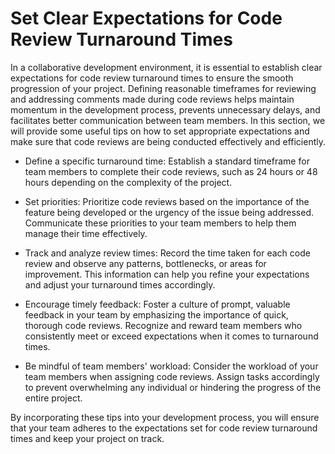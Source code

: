 # Set Clear Expectations for Code Review Turnaround Times

In a collaborative development environment, it is essential to establish clear expectations for code review turnaround times to ensure the smooth progression of your project. Defining reasonable timeframes for reviewing and addressing comments made during code reviews helps maintain momentum in the development process, prevents unnecessary delays, and facilitates better communication between team members. In this section, we will provide some useful tips on how to set appropriate expectations and make sure that code reviews are being conducted effectively and efficiently.

- Define a specific turnaround time: Establish a standard timeframe for team members to complete their code reviews, such as 24 hours or 48 hours depending on the complexity of the project.
 
- Set priorities: Prioritize code reviews based on the importance of the feature being developed or the urgency of the issue being addressed. Communicate these priorities to your team members to help them manage their time effectively.
 
- Track and analyze review times: Record the time taken for each code review and observe any patterns, bottlenecks, or areas for improvement. This information can help you refine your expectations and adjust your turnaround times accordingly.
 
- Encourage timely feedback: Foster a culture of prompt, valuable feedback in your team by emphasizing the importance of quick, thorough code reviews. Recognize and reward team members who consistently meet or exceed expectations when it comes to turnaround times.
 
- Be mindful of team members' workload: Consider the workload of your team members when assigning code reviews. Assign tasks accordingly to prevent overwhelming any individual or hindering the progress of the entire project.

By incorporating these tips into your development process, you will ensure that your team adheres to the expectations set for code review turnaround times and keep your project on track.